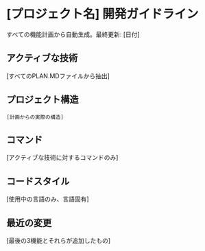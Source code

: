 # [プロジェクト名] 開発ガイドライン

すべての機能計画から自動生成。最終更新: [日付]

## アクティブな技術

[すべてのPLAN.MDファイルから抽出]

## プロジェクト構造

```text
[計画からの実際の構造]
```

## コマンド

[アクティブな技術に対するコマンドのみ]

## コードスタイル

[使用中の言語のみ、言語固有]

## 最近の変更

[最後の3機能とそれらが追加したもの]

<!-- 手動追加開始 -->
<!-- 手動追加終了 -->
